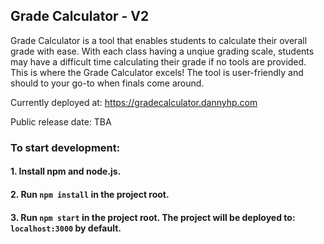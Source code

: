 ## Grade Calculator - V2
Grade Calculator is a tool that enables students to calculate their overall grade with ease. With each class having a unqiue grading scale, students may have a difficult time calculating their grade if no tools are provided. This is where the Grade Calculator excels! The tool is user-friendly and should to your go-to when finals come around.

Currently deployed at: https://gradecalculator.dannyhp.com

Public release date: TBA

### To start development:
#### 1. Install npm and node.js.
#### 2. Run `npm install` in the project root.
#### 3. Run `npm start` in the project root. The project will be deployed to: `localhost:3000` by default.